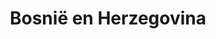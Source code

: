 ---
title: "Bosnië en Herzegovina"
introtext: "Ga op avontuur in Zuidoost-Europa! Bosnië en Herzegovina is een land wat bijna volledig omringd is door andere landen, behalve bij de kustplaats Neum die aan de helderblauwe Adriatische zee ligt. Het land zit vol pittoreske stadjes, kleurrijke gebouwen en fraaie natuurparken. Het mooie is dat de massatoerisme het land nog niet gevonden heeft. Ga op pad in Sarajevo, waar de Oosterse en Westerse wereld elkaar ontmoeten, bezoek het fotogenieke stadje Mostar en maak een rondreis door het land en al haar natuurlijk schoon! In de nationale parken van Bosnië en Herzegovina zul je echt volledig tot  rust komen!"
introimage: "https://lh3.googleusercontent.com/Qd_s57PYmlAtK4W8_JfPTadx2bGpmrbAEcOl6uHM4oCldTWCZFdV3KE1cDOq1k8I5zJfB3E3yDSk9BYNdaSUNQuF3ZBng6JK_Ey7Fd8ALL5PEVXeOkB9R_UGQWwwd7LxGUXKy0WMAw=w800"
surface: "51.000"
inhabitants: "3.800.000"
rate: "1,98"
valuta: "mark"
need_to_know_text: ""
need_to_know_more_text: ""
fact_one_text: ""
fact_two_text: ""
bigmac_index: ""
images: "https://lh3.googleusercontent.com/MLYBIzrOSe0W0UXJjOoWfMavwueggnQUJ4hAb6jkwnVc07q2Fl_3Mnz0iwebTeVjCnrjklALezxXqw8nRwsWEW6yJnDUxXoXDFR-nmcqMo7ZuE1Svqz16U8-bP1b-sS7gFGJ5-Wv4Q=w800|https://lh3.googleusercontent.com/Lw1140rpY2R_Hyhye616Jz_KPhWYm4GZUhSXo4kxeBTaOVWo7PId8lrnjImQOVoEpmsdQ27NBfSZBjeMkExTcTer4MqeaybRh2Yl9JmQ6B37A6IiNqHqWnAaxlFQKTBf3ZSLdVNczw=w800|https://lh3.googleusercontent.com/Hv9nHRgrQ1sjrV59ftAwOeP1mToJ_jalfjw15BQjiJtEqpLzsKylPRYxWFpJLgmbMFFvxtyYZQImE_2PGmf3QuBn5xDSH7EAjF2WchBMyVT7JUgB1HUTD9BhfsHX9K2bUnF3N-DFsA=w800|https://lh3.googleusercontent.com/mgL6q50J7fidpn9t_iCrXp7T6mPcrYAYon70Cbj91hdTs2GG3GzE6p_vqUEFqbykbgZk5LRsxSIs9hV_yaXFEhUcgi__2ajsHiUf2JoPPvz8bXWvw0h6VakKRv0f1wGQvF6rlMKJTg=w800"
flight_button_title: "Check vluchtprijzen Bosnië en Herzegovina"
flight_button_url: "https://lt45.net/c/?si=11986&li=1528136&wi=335922&ws=&dl=transport%2Fflights%2Fnl%2Fba%2F%3Flocale%3Dnl-NL%26currency%3DEUR%26market%3DNL"
inspiration_url: "https://partner.bol.com/click/click?p=2&t=url&s=1025999&f=TXL&url=https%3A%2F%2Fwww.bol.com%2Fnl%2Ff%2Flonely-planet-eastern-europe%2F35075908%2F&name=Lonely%20Planet%20Eastern%20Europe%2C%20Lonely%20Planet"
country_code: "ba"
hotels_url: "https://www.booking.com/country/ba.nl.html?aid=1837623"
continent: "Europa"
---